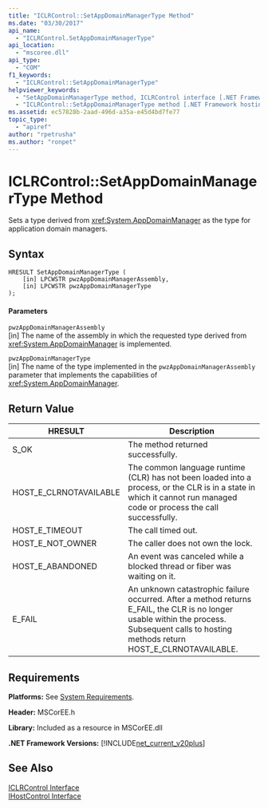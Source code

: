```yaml
---
title: "ICLRControl::SetAppDomainManagerType Method"
ms.date: "03/30/2017"
api_name: 
  - "ICLRControl.SetAppDomainManagerType"
api_location: 
  - "mscoree.dll"
api_type: 
  - "COM"
f1_keywords: 
  - "ICLRControl::SetAppDomainManagerType"
helpviewer_keywords: 
  - "SetAppDomainManagerType method, ICLRControl interface [.NET Framework hosting]"
  - "ICLRControl::SetAppDomainManagerType method [.NET Framework hosting]"
ms.assetid: ec57828b-2aad-496d-a35a-e45d4bd7fe77
topic_type: 
  - "apiref"
author: "rpetrusha"
ms.author: "ronpet"
---
```

# ICLRControl::SetAppDomainManagerType Method
Sets a type derived from <xref:System.AppDomainManager> as the type for application domain managers.  

## Syntax  

```  
HRESULT SetAppDomainManagerType (  
    [in] LPCWSTR pwzAppDomainManagerAssembly,  
    [in] LPCWSTR pwzAppDomainManagerType  
);  
```  

#### Parameters  
 `pwzAppDomainManagerAssembly`  
 [in] The name of the assembly in which the requested type derived from <xref:System.AppDomainManager> is implemented.  

 `pwzAppDomainManagerType`  
 [in] The name of the type implemented in the `pwzAppDomainManagerAssembly` parameter that implements the capabilities of <xref:System.AppDomainManager>.  

## Return Value  


|HRESULT|Description|  
|-------------|-----------------|  
|S_OK|The method returned successfully.|  
|HOST_E_CLRNOTAVAILABLE|The common language runtime (CLR) has not been loaded into a process, or the CLR is in a state in which it cannot run managed code or process the call successfully.|  
|HOST_E_TIMEOUT|The call timed out.|  
|HOST_E_NOT_OWNER|The caller does not own the lock.|  
|HOST_E_ABANDONED|An event was canceled while a blocked thread or fiber was waiting on it.|  
|E_FAIL|An unknown catastrophic failure occurred. After a method returns E_FAIL, the CLR is no longer usable within the process. Subsequent calls to hosting methods return HOST_E_CLRNOTAVAILABLE.|  

## Requirements  
 **Platforms:** See [System Requirements](../../../../docs/framework/get-started/system-requirements.md).  

 **Header:** MSCorEE.h  

 **Library:** Included as a resource in MSCorEE.dll  

 **.NET Framework Versions:** [!INCLUDE[net_current_v20plus](../../../../includes/net-current-v20plus-md.md)]  

## See Also  
 [ICLRControl Interface](../../../../docs/framework/unmanaged-api/hosting/iclrcontrol-interface.md)  
 [IHostControl Interface](../../../../docs/framework/unmanaged-api/hosting/ihostcontrol-interface.md)
